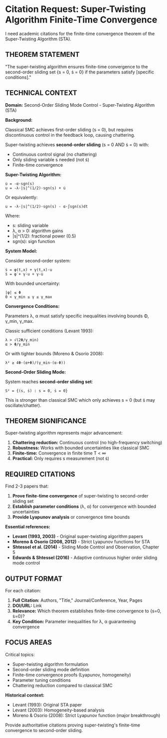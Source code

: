 # Citation Request: Super-Twisting Algorithm Finite-Time Convergence

I need academic citations for the finite-time convergence theorem of the Super-Twisting Algorithm (STA).

## THEOREM STATEMENT

"The super-twisting algorithm ensures finite-time convergence to the second-order sliding set {s = 0, ṡ = 0} if the parameters satisfy [specific conditions]."

## TECHNICAL CONTEXT

**Domain:** Second-Order Sliding Mode Control - Super-Twisting Algorithm (STA)

**Background:**

Classical SMC achieves first-order sliding (s = 0), but requires discontinuous control in the feedback loop, causing chattering.

Super-twisting achieves **second-order sliding** (s = 0 AND ṡ = 0) with:
- Continuous control signal (no chattering)
- Only sliding variable s needed (not ṡ)
- Finite-time convergence

**Super-Twisting Algorithm:**
```
u̇ = -α·sgn(s)
u = -λ·|s|^(1/2)·sgn(s) + u̇
```

Or equivalently:
```
u = -λ·|s|^(1/2)·sgn(s) - α·∫sgn(s)dt
```

Where:
- s: sliding variable
- λ, α > 0: algorithm gains
- |s|^(1/2): fractional power (0.5)
- sgn(s): sign function

**System Model:**

Consider second-order system:
```
ṡ = φ(t,x) + γ(t,x)·u
s̈ = φ̇ + γ̇·u + γ·u̇
```

With bounded uncertainty:
```
|φ̇| ≤ Φ
0 < γ_min ≤ γ ≤ γ_max
```

**Convergence Conditions:**

Parameters λ, α must satisfy specific inequalities involving bounds Φ, γ_min, γ_max.

Classic sufficient conditions (Levant 1993):
```
λ > √(2Φ/γ_min)
α > Φ/γ_min
```

Or with tighter bounds (Moreno & Osorio 2008):
```
λ² ≥ 4Φ·(α+Φ)/(γ_min·(α-Φ))
```

**Second-Order Sliding Mode:**

System reaches **second-order sliding set**:
```
S² = {(s, ṡ) : s = 0, ṡ = 0}
```

This is stronger than classical SMC which only achieves s = 0 (but ṡ may oscillate/chatter).

## THEOREM SIGNIFICANCE

Super-twisting algorithm represents major advancement:
1. **Chattering reduction:** Continuous control (no high-frequency switching)
2. **Robustness:** Works with bounded uncertainties like classical SMC
3. **Finite-time:** Convergence in finite time T < ∞
4. **Practical:** Only requires s measurement (not ṡ)

## REQUIRED CITATIONS

Find 2-3 papers that:

1. **Prove finite-time convergence** of super-twisting to second-order sliding set
2. **Establish parameter conditions** (λ, α) for convergence with bounded uncertainties
3. **Provide Lyapunov analysis** or convergence time bounds

**Essential references:**
- **Levant (1993, 2003)** - Original super-twisting algorithm papers
- **Moreno & Osorio (2008, 2012)** - Strict Lyapunov functions for STA
- **Shtessel et al. (2014)** - Sliding Mode Control and Observation, Chapter 5
- **Edwards & Shtessel (2016)** - Adaptive continuous higher order sliding mode control

## OUTPUT FORMAT

For each citation:

1. **Full Citation:** Authors, "Title," Journal/Conference, Year, Pages
2. **DOI/URL:** Link
3. **Relevance:** Which theorem establishes finite-time convergence to {s=0, ṡ=0}?
4. **Key Condition:** Parameter inequalities for λ, α guaranteeing convergence

## FOCUS AREAS

Critical topics:
- Super-twisting algorithm formulation
- Second-order sliding mode definition
- Finite-time convergence proofs (Lyapunov, homogeneity)
- Parameter tuning conditions
- Chattering reduction compared to classical SMC

**Historical context:**
- Levant (1993): Original STA paper
- Levant (2003): Homogeneity-based analysis
- Moreno & Osorio (2008): Strict Lyapunov function (major breakthrough)

Provide authoritative citations proving super-twisting's finite-time convergence to second-order sliding.
